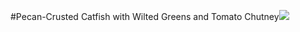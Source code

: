 #Pecan-Crusted Catfish with Wilted Greens and Tomato Chutney![](https://imagesvc.meredithcorp.io/v3/mm/image?url=https%3A%2F%2Fassets.marthastewart.com%2Fstyles%2Fwmax-300%2Fd10%2Fmain_00515%2Fmain_00515_xl.jpg%3Fitok%3DVZ2agQzJ)<br>